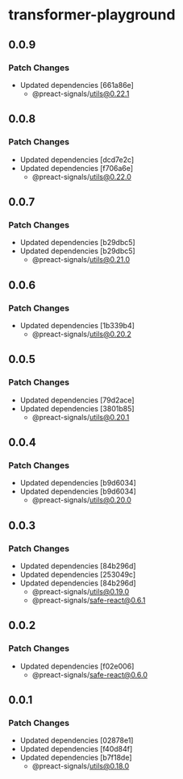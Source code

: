 # transformer-playground

## 0.0.9

### Patch Changes

- Updated dependencies [661a86e]
  - @preact-signals/utils@0.22.1

## 0.0.8

### Patch Changes

- Updated dependencies [dcd7e2c]
- Updated dependencies [f706a6e]
  - @preact-signals/utils@0.22.0

## 0.0.7

### Patch Changes

- Updated dependencies [b29dbc5]
- Updated dependencies [b29dbc5]
  - @preact-signals/utils@0.21.0

## 0.0.6

### Patch Changes

- Updated dependencies [1b339b4]
  - @preact-signals/utils@0.20.2

## 0.0.5

### Patch Changes

- Updated dependencies [79d2ace]
- Updated dependencies [3801b85]
  - @preact-signals/utils@0.20.1

## 0.0.4

### Patch Changes

- Updated dependencies [b9d6034]
- Updated dependencies [b9d6034]
  - @preact-signals/utils@0.20.0

## 0.0.3

### Patch Changes

- Updated dependencies [84b296d]
- Updated dependencies [253049c]
- Updated dependencies [84b296d]
  - @preact-signals/utils@0.19.0
  - @preact-signals/safe-react@0.6.1

## 0.0.2

### Patch Changes

- Updated dependencies [f02e006]
  - @preact-signals/safe-react@0.6.0

## 0.0.1

### Patch Changes

- Updated dependencies [02878e1]
- Updated dependencies [f40d84f]
- Updated dependencies [b7f18de]
  - @preact-signals/utils@0.18.0
